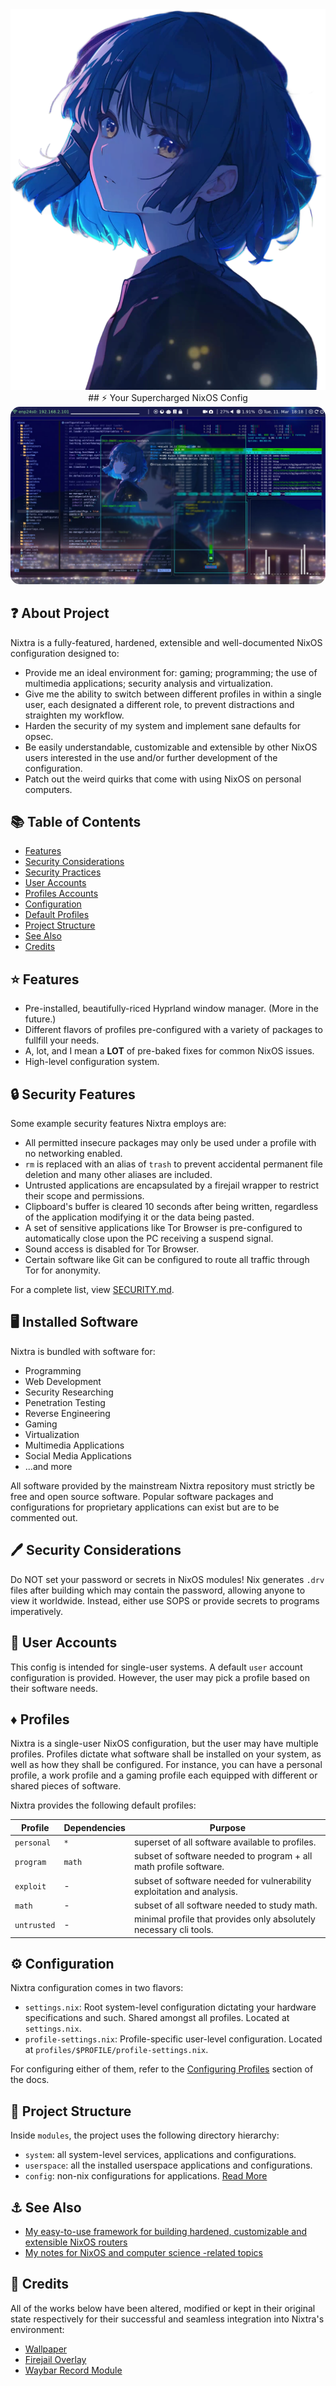 <div align="center">
 <img src="./assets/nixtra/logo.png">
 ## ⚡ Your Supercharged NixOS Config
 <img style="border-radius: 15px;" src="./assets/nixtra/sample.jpg">
</div>

## ❓ About Project

Nixtra is a fully-featured, hardened, extensible and well-documented NixOS configuration designed to:

- Provide me an ideal environment for: gaming; programming; the use of multimedia applications; security analysis and virtualization.
- Give me the ability to switch between different profiles in within a single user, each designated a different role, to prevent distractions and straighten my workflow.
- Harden the security of my system and implement sane defaults for opsec.
- Be easily understandable, customizable and extensible by other NixOS users interested in the use and/or further development of the configuration.
- Patch out the weird quirks that come with using NixOS on personal computers.

## 📚 Table of Contents

- [Features](#features)
- [Security Considerations](#security_considerations)
- [Security Practices](#security_practices)
- [User Accounts](#user)
- [Profiles Accounts](#profiles)
- [Configuration](#configuration)
- [Default Profiles](#default)
- [Project Structure](#project)
- [See Also](#see)
- [Credits](#credits)

## ⭐ Features

- Pre-installed, beautifully-riced Hyprland window manager. (More in the future.)
- Different flavors of profiles pre-configured with a variety of packages to fullfill your needs.
- A, lot, and I mean a **LOT** of pre-baked fixes for common NixOS issues.
- High-level configuration system.

## 🔒 Security Features

Some example security features Nixtra employs are:

- All permitted insecure packages may only be used under a profile with no networking enabled.
- `rm` is replaced with an alias of `trash` to prevent accidental permanent file deletion and many other aliases are included.
- Untrusted applications are encapsulated by a firejail wrapper to restrict their scope and permissions.
- Clipboard's buffer is cleared 10 seconds after being written, regardless of the application modifying it or the data being pasted.
- A set of sensitive applications like Tor Browser is pre-configured to automatically close upon the PC receiving a suspend signal.
- Sound access is disabled for Tor Browser.
- Certain software like Git can be configured to route all traffic through Tor for anonymity.

For a complete list, view [SECURITY.md](SECURITY.md).

## 🖥️ Installed Software

Nixtra is bundled with software for:

- Programming
- Web Development
- Security Researching
- Penetration Testing
- Reverse Engineering
- Gaming
- Virtualization
- Multimedia Applications
- Social Media Applications
- ...and more

All software provided by the mainstream Nixtra repository must strictly be free and open source software. Popular software packages and configurations for proprietary applications can exist but are to be commented out.

## 🖊️ Security Considerations

Do NOT set your password or secrets in NixOS modules! Nix generates `.drv` files after building which may contain the password, allowing anyone to view it worldwide. Instead, either use SOPS or provide secrets to programs imperatively.

## 👤 User Accounts

This config is intended for single-user systems. A default `user` account configuration is provided. However, the user may pick a profile based on their software needs.

## ♦️ Profiles

Nixtra is a single-user NixOS configuration, but the user may have multiple profiles. Profiles dictate what software shall be installed on your system, as well as how they shall be configured. For instance, you can have a personal profile, a work profile and a gaming profile each equipped with different or shared pieces of software.

Nixtra provides the following default profiles:

| Profile     | Dependencies | Purpose
| ----------- | ------------ | -------
| `personal`  | `*`          | superset of all software available to profiles.
| `program`   | `math`       | subset of software needed to program + all math profile software.
| `exploit`   | -            | subset of software needed for vulnerability exploitation and analysis.
| `math`      | -            | subset of all software needed to study math.
| `untrusted` | -            | minimal profile that provides only absolutely necessary cli tools.

## ⚙️ Configuration

Nixtra configuration comes in two flavors:

- `settings.nix`: Root system-level configuration dictating your hardware specifications and such. Shared amongst all profiles. Located at `settings.nix`.
- `profile-settings.nix`: Profile-specific user-level configuration. Located at `profiles/$PROFILE/profile-settings.nix`.

For configuring either of them, refer to the [Configuring Profiles]() section of the docs.

## 🚧 Project Structure

Inside `modules`, the project uses the following directory hierarchy:

- `system`: all system-level services, applications and configurations.
- `userspace`: all the installed userspace applications and configurations.
- `config`: non-nix configurations for applications. [Read More](./docs/01-configuration.md)

## ⚓ See Also

- [My easy-to-use framework for building hardened, customizable and extensible NixOS routers](https://github.com/quarterstar/nixter)
- [My notes for NixOS and computer science -related topics](https://github.com/quarterstar/notes)

## 🔗 Credits

All of the works below have been altered, modified or kept in their original state respectively for their successful and seamless integration into Nixtra's environment:

- [Wallpaper](https://steamcommunity.com/sharedfiles/filedetails/?id=3323190978)
- [Firejail Overlay](https://github.com/stelcodes/nixos-config/blob/main/packages/overlay.nix)
- [Waybar Record Module](https://gist.github.com/raffaem/bb9c35c6aab663efd7a0400c33d248a1)

